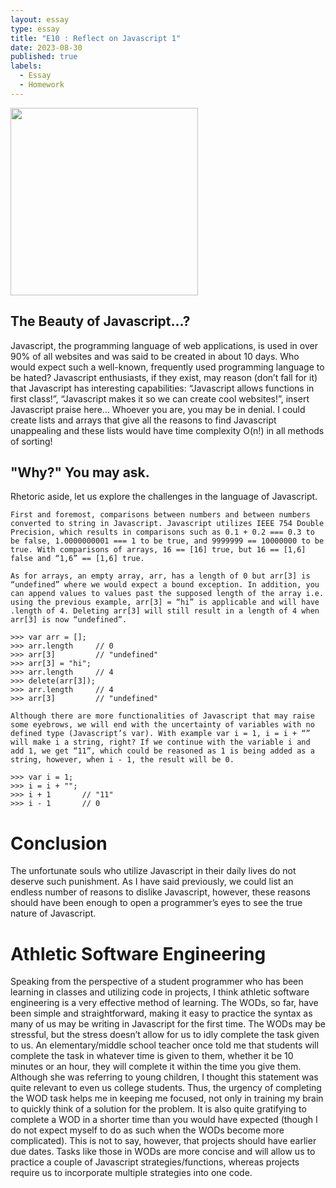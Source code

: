 ```yaml
---
layout: essay
type: essay
title: "E10 : Reflect on Javascript 1"
date: 2023-08-30
published: true
labels:
  - Essay
  - Homework
---
```


<img width="300px" class="rounded float-start pe-4" src="">

## The Beauty of Javascript...?

Javascript, the programming language of web applications, is used in over 90% of all websites and was said to be created in about 10 days. Who would expect such a well-known, frequently used programming language to be hated? Javascript enthusiasts, if they exist, may reason (don’t fall for it) that Javascript has interesting capabilities: “Javascript allows functions in first class!”, “Javascript makes it so we can create cool websites!”, insert Javascript praise here… Whoever you are, you may be in denial. I could create lists and arrays that give all the reasons to find Javascript unappealing and these lists would have time complexity O(n!) in all methods of sorting! 

## "Why?" You may ask.
Rhetoric aside, let us explore the challenges in the language of Javascript. 

```
First and foremost, comparisons between numbers and between numbers converted to string in Javascript. Javascript utilizes IEEE 754 Double Precision, which results in comparisons such as 0.1 + 0.2 === 0.3 to be false, 1.0000000001 === 1 to be true, and 9999999 == 10000000 to be true. With comparisons of arrays, 16 == [16] true, but 16 == [1,6] false and “1,6” == [1,6] true.
```
```
As for arrays, an empty array, arr, has a length of 0 but arr[3] is “undefined” where we would expect a bound exception. In addition, you can append values to values past the supposed length of the array i.e. using the previous example, arr[3] = “hi” is applicable and will have .length of 4. Deleting arr[3] will still result in a length of 4 when arr[3] is now “undefined”. 

>>> var arr = [];
>>> arr.length     // 0
>>> arr[3]         // "undefined"
>>> arr[3] = "hi";
>>> arr.length     // 4
>>> delete(arr[3]);
>>> arr.length     // 4
>>> arr[3]         // "undefined"
```
```
Although there are more functionalities of Javascript that may raise some eyebrows, we will end with the uncertainty of variables with no defined type (Javascript’s var). With example var i = 1, i = i + “” will make i a string, right? If we continue with the variable i and add 1, we get “11”, which could be reasoned as 1 is being added as a string, however, when i - 1, the result will be 0.

>>> var i = 1;
>>> i = i + "";
>>> i + 1       // "11"
>>> i - 1       // 0
```
# Conclusion
The unfortunate souls who utilize Javascript in their daily lives do not deserve such punishment. As I have said previously, we could list an endless number of reasons to dislike Javascript, however, these reasons should have been enough to open a programmer’s eyes to see the true nature of Javascript.

# Athletic Software Engineering
Speaking from the perspective of a student programmer who has been learning in classes and utilizing code in projects, I think athletic software engineering is a very effective method of learning. The WODs, so far, have been simple and straightforward, making it easy to practice the syntax as many of us may be writing in Javascript for the first time. The WODs may be stressful, but the stress doesn’t allow for us to idly complete the task given to us. An elementary/middle school teacher once told me that students will complete the task in whatever time is given to them, whether it be 10 minutes or an hour, they will complete it within the time you give them. Although she was referring to young children, I thought this statement was quite relevant to even us college students. Thus, the urgency of completing the WOD task helps me in keeping me focused, not only in training my brain to quickly think of a solution for the problem. It is also quite gratifying to complete a WOD in a shorter time than you would have expected (though I do not expect myself to do as such when the WODs become more complicated). This is not to say, however, that projects should have earlier due dates. Tasks like those in WODs are more concise and will allow us to practice a couple of Javascript strategies/functions, whereas projects require us to incorporate multiple strategies into one code.

